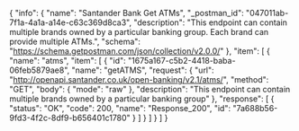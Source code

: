 {
  "info": {
    "name": "Santander Bank Get ATMs",
    "_postman_id": "047011ab-7f1a-4a1a-a14e-c63c369d8ca3",
    "description": "This endpoint can contain multiple brands owned by a particular banking group. Each brand can provide multiple ATMs.",
    "schema": "https://schema.getpostman.com/json/collection/v2.0.0/"
  },
  "item": [
    {
      "name": "atms",
      "item": [
        {
          "id": "1675a167-c5b2-4418-baba-06feb5879ae8",
          "name": "getATMS",
          "request": {
            "url": "http://openapi.santander.co.uk/open-banking/v2.1/atms/",
            "method": "GET",
            "body": {
              "mode": "raw"
            },
            "description": "This endpoint can contain multiple brands owned by a particular banking group"
          },
          "response": [
            {
              "status": "OK",
              "code": 200,
              "name": "Response_200",
              "id": "7a688b56-9fd3-4f2c-8df9-b656401c1780"
            }
          ]
        }
      ]
    }
  ]
}